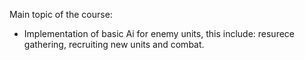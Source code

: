 Main topic of the course:
- Implementation of basic Ai for enemy units, this include: resurece gathering, recruiting new units and combat.

